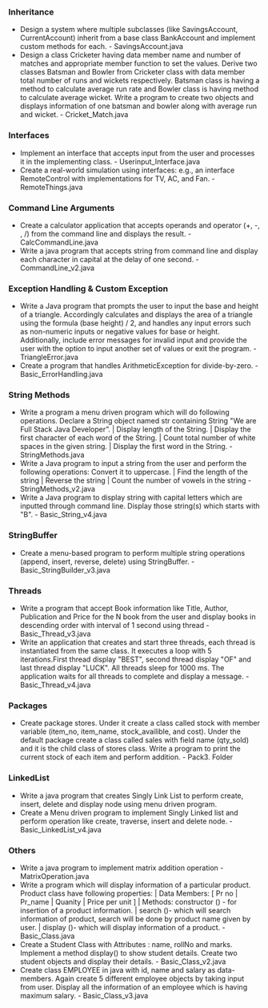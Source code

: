 ### Inheritance  
- Design a system where multiple subclasses (like SavingsAccount, CurrentAccount) inherit from a base class BankAccount and implement custom methods for each. - SavingsAccount.java
- Design a class Cricketer having data member name and number of matches and appropriate member function to set the values. Derive two classes Batsman and Bowler from Cricketer class with data member total number of runs and wickets respectively. Batsman class is having a method to calculate average run rate and Bowler class is having method to calculate average wicket. Write a program to create two objects and displays information of one batsman and bowler along with average run and wicket. - Cricket_Match.java


### Interfaces  
- Implement an interface that accepts input from the user and processes it in the implementing class. - Userinput_Interface.java
- Create a real-world simulation using interfaces: e.g., an interface RemoteControl with implementations for TV, AC, and Fan. - RemoteThings.java


### Command Line Arguments  
- Create a calculator application that accepts operands and operator (+, -,  , /) from the command line and displays the result. - CalcCommandLine.java
- Write a java program that accepts string from command line and display each character in capital at the delay of one second. - CommandLine_v2.java

### Exception Handling & Custom Exception  
- Write a Java program that prompts the user to input the base and height of a triangle. Accordingly calculates and displays the area of a triangle using the formula (base height) / 2, and handles any input errors such as non-numeric inputs or negative values for base or height. Additionally, include error messages for invalid input and provide the user with the option to input another set of values or exit the program. - TriangleError.java
- Create a program that handles ArithmeticException for divide-by-zero. - Basic_ErrorHandling.java


### String Methods  
- Write a program a menu driven program which will do following operations. Declare a String object named str containing String "We are Full Stack Java Developer”. | Display length of the String. | Display the first character of each word of the String. | Count total number of white spaces in the given string. | Display the first word in the String. - StringMethods.java
- Write a Java program to input a string from the user and perform the following operations: Convert it to uppercase. | Find the length of the string | Reverse the string | Count the number of vowels in the string - StringMethods_v2.java
- Write a Java program to display string with capital letters which are inputted through command line. Display those string(s) which starts with "B". - Basic_String_v4.java


### StringBuffer  
- Create a menu-based program to perform multiple string operations (append, insert, reverse, delete) using StringBuffer. - Basic_StringBuilder_v3.java

### Threads  
- Write a program that accept Book information like Title, Author, Publication and Price for the N book from the user and display books in descending order with interval of 1 second using thread - Basic_Thread_v3.java
- Write an application that creates and start three threads, each thread is instantiated from the same class. It executes a loop with 5 iterations.First thread display "BEST", second thread display "OF" and last thread display "LUCK". All threads sleep for 1000 ms. The application waits for all threads to complete and display a message. - Basic_Thread_v4.java


### Packages  
- Create package stores. Under it create a class called stock with member variable (item_no, item_name, stock_availible, and cost). Under the default package create a class called sales with field name (qty_sold) and it is the child class of stores class. Write a program to print the current stock of each item and perform addition. - Pack3. Folder

### LinkedList  
- Write a java program that creates Singly Link List to perform create, insert, delete and display node using menu driven program.
- Create a Menu driven program to implement Singly Linked list and perform operation like create, traverse, insert and delete node. - Basic_LinkedList_v4.java

### Others  

- Write a java program to implement matrix addition operation - MatrixOperation.java
- Write a program which will display information of a particular product. Product class have following properties: | Data Members: [ Pr no | Pr_name | Quanity | Price per unit ] | Methods: constructor () - for insertion of a product information. | search ()- which will search information of product, search will be done by product name given by user. | display ()- which will display information of a product. - Basic_Class.java
- Create a Student Class with Attributes : name, rollNo and marks. Implement a method display() to show student details. Create two student objects and display their details. - Basic_Class_v2.java
- Create class EMPLOYEE in java with id, name and salary as data-members. Again create 5 different employee objects by taking input from user. Display all the information of an employee which is having maximum salary. - Basic_Class_v3.java
